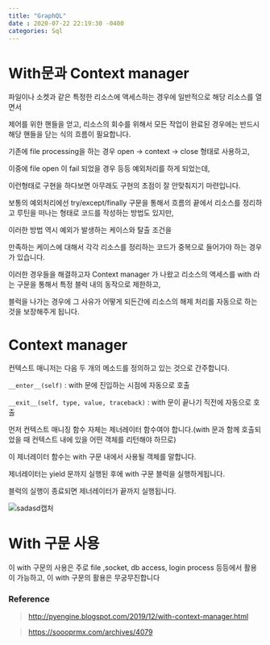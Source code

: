 ```yaml
---
title: "GraphQL"
date : 2020-07-22 22:19:30 -0400
categories: Sql
---
```



# With문과 Context manager

파일이나 소켓과 같은 특정한 리소스에 액세스하는 경우에 일반적으로 해당 리소스를 열면서

제어를 위한 핸들을 얻고, 리소스의 회수를 위해서 모든 작업이 완료된 경우에는 반드시 해당 핸들을 닫는 식의 흐름이 필요합니다.

기존에 file processing을 하는 경우 open -> context -> close 형태로 사용하고,

이중에 file open 이 fail 되었을 경우 등등 예외처리를 하게 되었는데,

이런형태로 구현을 하다보면 아무래도 구현의 초점이 잘 안맞춰지기 마련입니다.

보통의 예외처리에선 try/except/finally 구문을 통해서 흐름의 끝에서 리소스를 정리하고 루틴을 떠나는 형태로 코드를 작성하는 방법도 있지만,

이러한 방법 역시 예외가 발생하는 케이스와 탈출 조건을

만족하는 케이스에 대해서 각각 리소스를 정리하는 코드가 중복으로 들어가야 하는 경우가 있습니다.

이러한 경우들을 해결하고자 Context manager 가 나왔고 리소스의 액세스를 with 라는 구문을 통해서 특정 블럭 내의 동작으로 제한하고,

블럭을 나가는 경우에 그 사유가 어떻게 되든간에 리소스의 해제 처리를 자동으로 하는 것을 보장해주게 됩니다.


# Context manager

컨텍스트 매니저는 다음 두 개의 메소드를 정의하고 있는 것으로 간주합니다.

```__enter__(self)``` : with 문에 진입하는 시점에 자동으로 호출

```__exit__(self, type, value, traceback)``` : with 문이 끝나기 직전에 자동으로 호출


먼저 컨텍스트 매니징 함수 자체는 제너레이터 함수여야 합니다.(with 문과 함께 호출되었을 때 컨텍스트 내에 있을 어떤 객체를 리턴해야 하므로)

이 제너레이터 함수는 with 구문 내에서 사용될 객체를 말합니다.

제너레이터는 yield 문까지 실행된 후에 with 구문 블럭을 실행하게됩니다.

블럭의 실행이 종료되면 제너레이터가 끝까지 실행됩니다.

![sadasd캡처](https://user-images.githubusercontent.com/43875634/87431998-5fffaa80-c622-11ea-903d-717c8f32aeec.PNG)


# With 구문 사용

이 with 구문의 사용은 주로 file ,socket, db access, login process 등등에서 활용이 가능하고, 이 with 구문의 활용은 무궁무진합니다


### Reference

> http://pyengine.blogspot.com/2019/12/with-context-manager.html

> https://soooprmx.com/archives/4079





